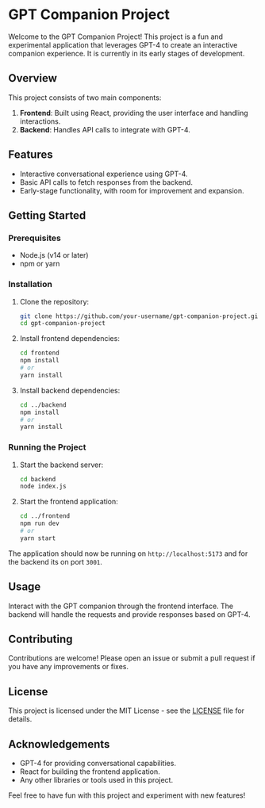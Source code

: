 # GPT Companion Project

Welcome to the GPT Companion Project! This project is a fun and experimental application that leverages GPT-4 to create an interactive companion experience. It is currently in its early stages of development.

## Overview

This project consists of two main components:

1. **Frontend**: Built using React, providing the user interface and handling interactions.
2. **Backend**: Handles API calls to integrate with GPT-4.

## Features

- Interactive conversational experience using GPT-4.
- Basic API calls to fetch responses from the backend.
- Early-stage functionality, with room for improvement and expansion.

## Getting Started

### Prerequisites

- Node.js (v14 or later)
- npm or yarn

### Installation

1. Clone the repository:
    ```bash
    git clone https://github.com/your-username/gpt-companion-project.git
    cd gpt-companion-project
    ```

2. Install frontend dependencies:
    ```bash
    cd frontend
    npm install
    # or
    yarn install
    ```

3. Install backend dependencies:
    ```bash
    cd ../backend
    npm install
    # or
    yarn install
    ```

### Running the Project

1. Start the backend server:
    ```bash
    cd backend
    node index.js
    ```

2. Start the frontend application:
    ```bash
    cd ../frontend
    npm run dev
    # or
    yarn start
    ```

The application should now be running on `http://localhost:5173` and for the backend its on port `3001`.

## Usage

Interact with the GPT companion through the frontend interface. The backend will handle the requests and provide responses based on GPT-4.

## Contributing

Contributions are welcome! Please open an issue or submit a pull request if you have any improvements or fixes.

## License

This project is licensed under the MIT License - see the [LICENSE](LICENSE) file for details.

## Acknowledgements

- GPT-4 for providing conversational capabilities.
- React for building the frontend application.
- Any other libraries or tools used in this project.

Feel free to have fun with this project and experiment with new features!

